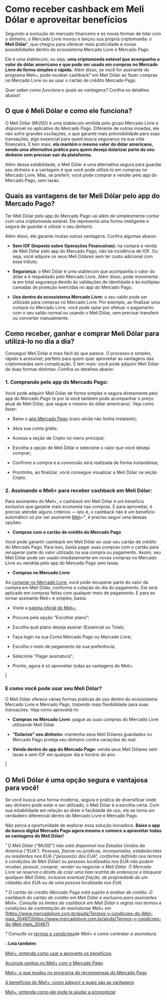 # Como receber cashback em Meli Dólar e aproveitar benefícios

Seguindo a evolução do mercado financeiro e as novas formas de lidar com o dinheiro, o Mercado Livre inovou e lançou sua própria criptomoeda: o **Meli Dólar**¹, que chegou para oferecer mais praticidade e novas possibilidades dentro do ecossistema Mercado Livre e Mercado Pago.

Ele é uma stablecoin, ou seja, **uma criptomoeda estável que acompanha o valor do dólar americano e que pode ser usado em compras no Mercado Livre de forma simples e rápida.** Além disso, se você for assinante do programa Meli+, pode receber cashback² em Meli Dólar ao fazer compras no Mercado Livre ou ao usar o cartão de crédito Mercado Pago.

*Quer saber como funciona e quais as vantagens?* Confira os detalhes abaixo!

## **O que é Meli Dólar e como ele funciona?**

O Meli Dólar (MUSD) é uma stablecoin emitida pelo grupo Mercado Livre e disponível no aplicativo do Mercado Pago. Diferente de outras moedas, ele não sofre grandes oscilações, o que garante mais previsibilidade para suas transações, algo essencial para quem busca segurança na sua vida financeira. E tem mais: **ela mantém o mesmo valor do dólar americano, sendo uma alternativa prática para quem deseja dolarizar parte do seu dinheiro sem precisar sair da plataforma.**

Além dessa estabilidade, o Meli Dólar é uma alternativa segura para guardar seu dinheiro e a vantagem é que você pode utilizá-lo em compras no Mercado Livre. Mas, se preferir, você pode comprar e vender pelo app do Mercado Pago, sem taxas.

## **Quais as vantagens de ter Meli Dólar pelo app do Mercado Pago?**

Ter Meli Dólar pelo app do Mercado Pago vai além de simplesmente contar com uma criptomoeda estável. Ele representa uma forma inteligente e segura de guardar e utilizar o seu dinheiro.

Além disso, ele garante muitas outras vantagens. Confira algumas abaixo:

- **Sem IOF (Imposto sobre Operações Financeiras):** na compra e venda de Meli Dólar pelo app do Mercado Pago, não há incidência de IOF. Ou seja, você adquire os seus Meli Dólares sem ter custo adicional com esse tributo.

- **Segurança:** o Meli Dólar é uma stablecoin que acompanha o valor do dólar e é respaldado pelo Mercado Livre. Além disso, pode movimentá-la em total segurança devido às validações de identidade e às múltiplas camadas de proteção exercidas no app do Mercado Pago.

- **Uso dentro do ecossistema Mercado Livre:** o seu saldo pode ser utilizado para compras no Mercado Livre. Por exemplo, ao finalizar uma compra no Mercado Livre, você pode optar por efetuar o pagamento com o seu saldo normal ou usando o Meli Dólar, sem precisar transferir ou converter manualmente. 

## **Como receber, ganhar e comprar Meli Dólar para utilizá-lo no dia a dia?**

Conseguir Meli Dólar é mais fácil do que parece. O processo é simples, rápido e acessível, perfeito para quem quer aproveitar as vantagens das criptomoedas sem complicação. E tem mais: você pode adquirir Meli Dólar de duas formas distintas. Confira os detalhes abaixo:

### **1.** **Comprando pelo app do Mercado Pago:**

Você pode adquirir Meli Dólar de forma simples e segura diretamente pelo app do Mercado Pago (e por lá você também pode acompanhar o preço atual do Meli Dólar, que segue o mesmo do dólar americano). Veja como fazer:

- Baixe o [app Mercado Pago](https://meubolso.mercadopago.com.br/controlar-contas-app-mercado-pago) (caso ainda não tenha instalado);

- Abra sua conta grátis; 

- Acesse a seção de Cripto no menu principal;

- Escolha a opção de Meli Dólar e selecione o valor que você deseja comprar;

- Confirme a compra e a conversão será realizada de forma instantânea;

- Prontinho, ao finalizar, você consegue visualizar a Meli Dólar na seção Cripto.

### **2. Assinando o Meli+ para receber cashback em Meli Dólar:**

Para assinantes do Meli+, o cashback em Meli Dólar é um benefício exclusivo que garante mais economia nas compras. E para aproveitar, é preciso atender alguns critérios — isto é, o cashback não é um benefício automático só por ser assinante [Meli](https://meubolso.mercadopago.com.br/conheca-o-novo-meli-mais-mercado-pago-mercado-livre)+³, é preciso seguir uma dessas opções:

- **Compras com o cartão de crédito do Mercado Pago** 

Você pode garantir cashback em Meli Dólar ao usar seu cartão de crédito do Mercado Pago. Para isso, basta pagar suas compras com o cartão para recuperar parte do valor utilizado na sua compra ou pagamento. Assim, seu Meli Dólar pode ser usado imediatamente em novas compras no Mercado Livre ou vendida pelo app do Mercado Pago sem taxas.

- **Compras no Mercado Livre** 

Ao [comprar no Mercado Livre](https://meubolso.mercadopago.com.br/comprar-no-mercado-livre-e-pagar-com-mercado-pago), você pode recuperar parte do valor da compra em Meli Dólar, conforme a cotação do dia do pagamento. Ele será aplicado em compras feitas com qualquer meio de pagamento. E para se tornar assinante Meli+ é simples, basta:

- Visite a [página oficial do Meli+](https://www.mercadolivre.com.br/assinaturas/melimais);

- Procure pela opção "Escolher plano”;

- Escolha qual plano deseja assinar (Essencial ou Total);

- Faça login na sua Conta Mercado Pago ou Mercado Livre;

- Escolha o meio de pagamento de sua preferência;

- Selecione "Pagar assinatura";

- Pronto, agora é só aproveitar todas as vantagens do Meli+.

| 
### E como você pode usar seu Meli Dólar?

O Meli Dólar oferece várias formas práticas de uso dentro do ecossistema Mercado Livre e Mercado Pago, trazendo mais flexibilidade para suas transações. Veja como aproveitá-lo:

- **Compras no Mercado Livre:** pague as suas compras do Mercado Livre utilizando Meli Dólar.

- **“Dolarize” seu dinheiro:** mantenha seus Meli Dólares guardados no Mercado Pago proteja seu dinheiro contra variações do real. 

- **Venda dentro do app do Mercado Pago:** venda seus Meli Dólares sem taxas e sem IOF em qualquer dia e horário do ano.

 |

## **O Meli Dólar é uma opção segura e vantajosa para você!**

Se você busca uma forma moderna, segura e prática de diversificar onde seu dinheiro pode estar e ser utilizado, o Meli Dólar é a escolha certa. Com sua estabilidade em relação ao dólar e facilidade de uso, ele se torna um verdadeiro diferencial dentro do Mercado Livre e Mercado Pago.

Não perca a oportunidade de explorar essa solução inovadora. **Baixe o app do banco digital Mercado Pago agora mesmo e comece a aproveitar todas as vantagens do Meli Dólar!**

*¹ O Meli Dólar (“MUSD”) não está disponível nos Estados Unidos da América (“EUA”). Pessoas, físicas ou jurídicas, incorporadas, estabelecidas ou residentes nos EUA ("pessoa(s) dos EUA", conforme definido nos termos e condições do Meli Dólar) ou pessoas localizadas nos EUA não podem receber, possuir, comprar, vender ou negociar o Meli Dólar. O Mercado Livre se reserva o direito de criar uma lista restrita de endereços e bloquear qualquer Meli Dólar, inclusive eventual fração, de propriedade de um cidadão dos EUA ou de uma pessoa localizada nos EUA.*

*² O cartão de crédito Mercado Pago está sujeito à análise de crédito. O cashback do cartão de crédito em Meli Dólar é exclusivo para assinantes Meli+. Consulte os limites de cashback em Meli Dólar e regras nos termos e condições de contratação de assinaturas Meli+ em* [https://www.mercadolivre.com.br/ajuda/Termos-y-condicoes-do-Meli-mais_30487](https://www.mercadolivre.com.br/ajuda/Termos-y-condicoes-do-Meli-mais_30487)

*³ Consulte os* [termos e condições](https://www.mercadolivre.com.br/ajuda/30487)*de Meli+ e como contratar a assinatura.*

💡**Leia também:**

[Meli+: entenda como usar e aproveite os benefícios](https://meubolso.mercadopago.com.br/meli-mais-entenda-como-usar-e-aproveite-os-beneficios)

[Acumule pontos no Meli+ com o Mercado Pago](https://meubolso.mercadopago.com.br/acumule-pontos-no-meli-com-mercado-pago)

[Meli+: o que mudou no programa de recompensas do Mercado Pago](https://meubolso.mercadopago.com.br/meli-o-que-mudou-no-programa-de-recompensas-do-mercado-pago)

[4 benefícios do Meli+: como adquirir e quais são as vantagens](https://meubolso.mercadopago.com.br/beneficios-e-vantagens-meli)

[Meli+: entenda como ele pode te ajudar a economizar](https://meubolso.mercadopago.com.br/vantagens-do-meli-mais)